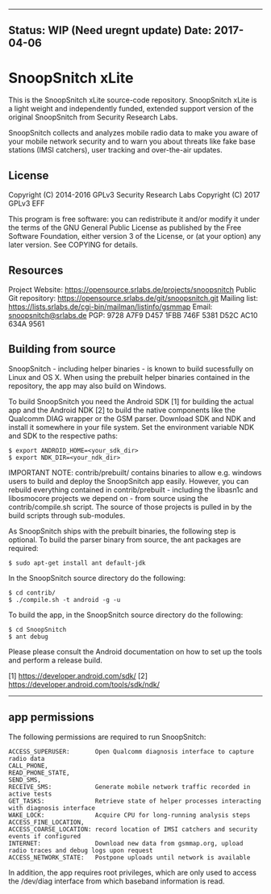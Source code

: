
-----------------------------------------------------------------------
Status:     WIP (Need uregnt update)
Date:       2017-04-06
-----------------------------------------------------------------------


SnoopSnitch xLite
=================

This is the SnoopSnitch xLite source-code repository. SnoopSnitch xLite is a
light weight and independently funded, extended support version of the
original SnoopSnitch from Security Research Labs.

SnoopSnitch collects and analyzes mobile radio data to make you aware of your
mobile network security and to warn you about threats like fake base stations
(IMSI catchers), user tracking and over-the-air updates.


License
-------

Copyright (C) 2014-2016  GPLv3  Security Research Labs
Copyright (C) 2017       GPLv3  EFF

This program is free software: you can redistribute it and/or modify it under
the terms of the GNU General Public License as published by the Free Software
Foundation, either version 3 of the License, or (at your option) any later
version. See COPYING for details.

Resources
---------

Project Website:       https://opensource.srlabs.de/projects/snoopsnitch
Public Git repository: https://opensource.srlabs.de/git/snoopsnitch.git
Mailing list:          https://lists.srlabs.de/cgi-bin/mailman/listinfo/gsmmap
Email:			       snoopsnitch@srlabs.de 
PGP:                   9728 A7F9 D457 1FBB 746F  5381 D52C AC10 634A 9561

Building from source
--------------------

SnoopSnitch - including helper binaries - is known to build sucessfully on
Linux and OS X. When using the prebuilt helper binaries contained in the
repository, the app may also build on Windows.

To build SnoopSnitch you need the Android SDK [1] for building the actual app
and the Android NDK [2] to build the native components like the Qualcomm DIAG
wrapper or the GSM parser. Download SDK and NDK and install it somewhere in
your file system. Set the environment variable NDK and SDK to the respective
paths:

	$ export ANDROID_HOME=<your_sdk_dir>
	$ export NDK_DIR=<your_ndk_dir>

IMPORTANT NOTE: contrib/prebuilt/ contains binaries to allow e.g. windows users
to build and deploy the SnoopSnitch app easily. However, you can rebuild
everything contained in contrib/prebuilt - including the libasn1c and
libosmocore projects we depend on - from source using the contrib/compile.sh
script. The source of those projects is pulled in by the build scripts through
sub-modules.

As SnoopSnitch ships with the prebuilt binaries, the following step is optional.
To build the parser binary from source, the ant packages are required:

	$ sudo apt-get install ant default-jdk

In the SnoopSnitch source directory do the following:

	$ cd contrib/
	$ ./compile.sh -t android -g -u

To build the app, in the SnoopSnitch source directory do the following:

	$ cd SnoopSnitch
	$ ant debug

Please please consult the Android documentation on how to set up the tools and
perform a release build.


[1] https://developer.android.com/sdk/
[2] https://developer.android.com/tools/sdk/ndk/

-------------------------------------------------------------------------------
 app permissions
-------------------------------------------------------------------------------

The following permissions are required to run SnoopSnitch:

    ACCESS_SUPERUSER: 		Open Qualcomm diagnosis interface to capture radio data
    CALL_PHONE, 
    READ_PHONE_STATE, 
    SEND_SMS, 
    RECEIVE_SMS: 			Generate mobile network traffic recorded in active tests
    GET_TASKS: 				Retrieve state of helper processes interacting with diagnosis interface
    WAKE_LOCK: 				Acquire CPU for long-running analysis steps
    ACCESS_FINE_LOCATION, 
    ACCESS_COARSE_LOCATION: record location of IMSI catchers and security events if configured
    INTERNET: 				Download new data from gsmmap.org, upload radio traces and debug logs upon request
    ACCESS_NETWORK_STATE: 	Postpone uploads until network is available

In addition, the app requires root privileges, which are only used to access the /dev/diag interface from which baseband information is read.














